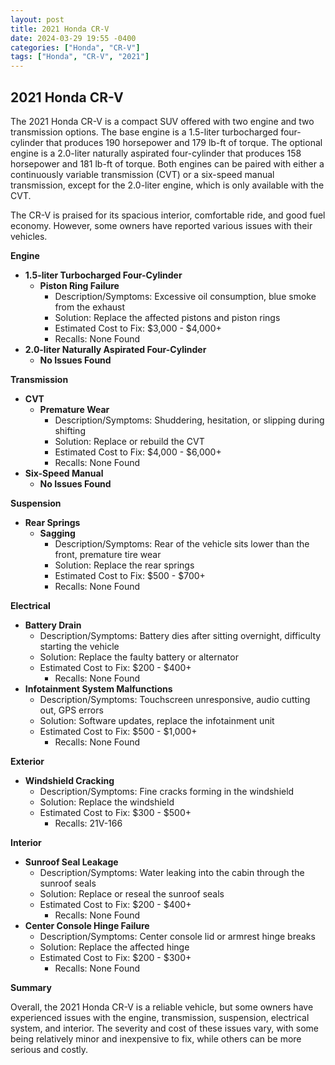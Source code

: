 ```yaml
---
layout: post
title: 2021 Honda CR-V
date: 2024-03-29 19:55 -0400
categories: ["Honda", "CR-V"]
tags: ["Honda", "CR-V", "2021"]
---
```

## 2021 Honda CR-V

The 2021 Honda CR-V is a compact SUV offered with two engine and two transmission options. The base engine is a 1.5-liter turbocharged four-cylinder that produces 190 horsepower and 179 lb-ft of torque. The optional engine is a 2.0-liter naturally aspirated four-cylinder that produces 158 horsepower and 181 lb-ft of torque. Both engines can be paired with either a continuously variable transmission (CVT) or a six-speed manual transmission, except for the 2.0-liter engine, which is only available with the CVT.

The CR-V is praised for its spacious interior, comfortable ride, and good fuel economy. However, some owners have reported various issues with their vehicles.

**Engine**

* **1.5-liter Turbocharged Four-Cylinder**
    * **Piston Ring Failure**
        * Description/Symptoms: Excessive oil consumption, blue smoke from the exhaust
        * Solution: Replace the affected pistons and piston rings
        * Estimated Cost to Fix: $3,000 - $4,000+
        * Recalls: None Found
* **2.0-liter Naturally Aspirated Four-Cylinder**
    * **No Issues Found**

**Transmission**

* **CVT**
    * **Premature Wear**
        * Description/Symptoms: Shuddering, hesitation, or slipping during shifting
        * Solution: Replace or rebuild the CVT
        * Estimated Cost to Fix: $4,000 - $6,000+
        * Recalls: None Found
* **Six-Speed Manual**
    * **No Issues Found**

**Suspension**

* **Rear Springs**
    * **Sagging**
        * Description/Symptoms: Rear of the vehicle sits lower than the front, premature tire wear
        * Solution: Replace the rear springs
        * Estimated Cost to Fix: $500 - $700+
        * Recalls: None Found

**Electrical**

* **Battery Drain**
    * Description/Symptoms: Battery dies after sitting overnight, difficulty starting the vehicle
    * Solution: Replace the faulty battery or alternator
    * Estimated Cost to Fix: $200 - $400+
        * Recalls: None Found
* **Infotainment System Malfunctions**
    * Description/Symptoms: Touchscreen unresponsive, audio cutting out, GPS errors
    * Solution: Software updates, replace the infotainment unit
    * Estimated Cost to Fix: $500 - $1,000+
        * Recalls: None Found

**Exterior**

* **Windshield Cracking**
    * Description/Symptoms: Fine cracks forming in the windshield
    * Solution: Replace the windshield
    * Estimated Cost to Fix: $300 - $500+
        * Recalls: 21V-166

**Interior**

* **Sunroof Seal Leakage**
    * Description/Symptoms: Water leaking into the cabin through the sunroof seals
    * Solution: Replace or reseal the sunroof seals
    * Estimated Cost to Fix: $200 - $400+
        * Recalls: None Found
* **Center Console Hinge Failure**
    * Description/Symptoms: Center console lid or armrest hinge breaks
    * Solution: Replace the affected hinge
    * Estimated Cost to Fix: $200 - $300+
        * Recalls: None Found

**Summary**

Overall, the 2021 Honda CR-V is a reliable vehicle, but some owners have experienced issues with the engine, transmission, suspension, electrical system, and interior. The severity and cost of these issues vary, with some being relatively minor and inexpensive to fix, while others can be more serious and costly.
